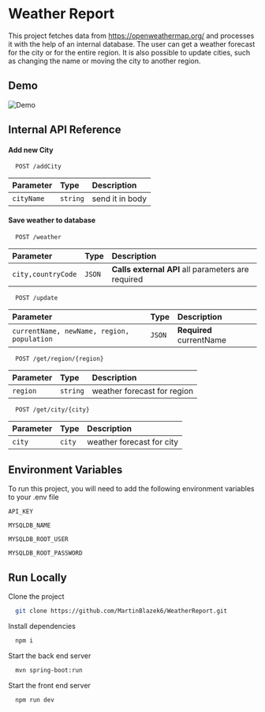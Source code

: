 
# Weather Report

This project fetches data from https://openweathermap.org/ and processes it with the help of an internal database. The user can get a weather forecast for the city or for the entire region. It is also possible to update cities, such as changing the name or moving the city to another region.


## Demo

![Demo](https://martinpersonalweb.vercel.app/_next/image?url=%2Fimages%2FWeatherReportGIF.gif&w=3840&q=75)


## Internal API Reference

#### Add new City

```http
  POST /addCity
```

| Parameter | Type     | Description                |
| :-------- | :------- | :------------------------- |
| `cityName` | `string` | send it in body |

#### Save weather to database

```http
  POST /weather
```

| Parameter | Type     | Description                       |
| :-------- | :------- | :-------------------------------- |
| `city,countryCode`      | `JSON` | **Calls external API** all parameters are required |

```http
  POST /update
```

| Parameter | Type     | Description                |
| :-------- | :------- | :------------------------- |
| `currentName, newName, region, population` | `JSON` | **Required** currentName |

```http
  POST /get/region/{region}
```

| Parameter | Type     | Description                |
| :-------- | :------- | :------------------------- |
| `region` | `string` | weather forecast for region |


```http
  POST /get/city/{city}
```

| Parameter | Type     | Description                |
| :-------- | :------- | :------------------------- |
| `city` | `city` | weather forecast for city |


## Environment Variables

To run this project, you will need to add the following environment variables to your .env file

`API_KEY`

`MYSQLDB_NAME`

`MYSQLDB_ROOT_USER`

`MYSQLDB_ROOT_PASSWORD`


## Run Locally

Clone the project

```bash
  git clone https://github.com/MartinBlazek6/WeatherReport.git
```

Install dependencies

```bash
  npm i
```

Start the back end server

```bash
  mvn spring-boot:run
```

Start the front end server

```bash
  npm run dev
```

